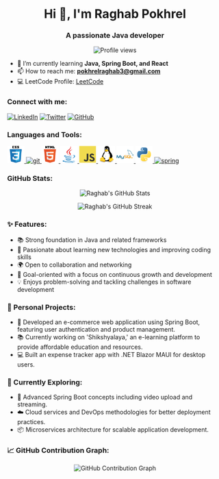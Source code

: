<h1 align="center">Hi 👋, I'm Raghab Pokhrel</h1>
<h3 align="center">A passionate Java developer</h3>

<p align="center">
  <img src="https://komarev.com/ghpvc/?username=raghab007&label=Profile%20views&color=0e75b6&style=flat" alt="Profile views" />
</p>

- 🌱 I’m currently learning **Java, Spring Boot, and React**
- 📫 How to reach me: **[pokhrelraghab3@gmail.com](mailto:pokhrelraghab3@gmail.com)**
- 💻 LeetCode Profile: [LeetCode](https://leetcode.com/u/Raghab_Pokhrel/)

<h3 align="left">Connect with me:</h3>
<p align="left">
  <a href="https://www.linkedin.com/in/raghab-pokhrel-19753926a/" target="_blank"><img src="https://img.icons8.com/fluency/48/000000/linkedin.png" width="40" height="40" alt="LinkedIn"/></a>
  <a href="https://twitter.com/raghab_pokhrel" target="_blank"><img src="https://img.icons8.com/fluency/48/000000/twitter.png" width="40" height="40" alt="Twitter"/></a>
  <a href="https://github.com/raghab007" target="_blank"><img src="https://img.icons8.com/fluency/48/000000/github.png" width="40" height="40" alt="GitHub"/></a>
</p>

<h3 align="left">Languages and Tools:</h3>
<p align="left">
  <a href="https://www.w3schools.com/css/" target="_blank" rel="noreferrer"> <img src="https://raw.githubusercontent.com/devicons/devicon/master/icons/css3/css3-original-wordmark.svg" alt="css3" width="40" height="40"/> </a>
  <a href="https://git-scm.com/" target="_blank" rel="noreferrer"> <img src="https://www.vectorlogo.zone/logos/git-scm/git-scm-icon.svg" alt="git" width="40" height="40"/> </a>
  <a href="https://www.w3.org/html/" target="_blank" rel="noreferrer"> <img src="https://raw.githubusercontent.com/devicons/devicon/master/icons/html5/html5-original-wordmark.svg" alt="html5" width="40" height="40"/> </a>
  <a href="https://www.java.com" target="_blank" rel="noreferrer"> <img src="https://raw.githubusercontent.com/devicons/devicon/master/icons/java/java-original.svg" alt="java" width="40" height="40"/> </a>
  <a href="https://developer.mozilla.org/en-US/docs/Web/JavaScript" target="_blank" rel="noreferrer"> <img src="https://raw.githubusercontent.com/devicons/devicon/master/icons/javascript/javascript-original.svg" alt="javascript" width="40" height="40"/> </a>
  <a href="https://www.linux.org/" target="_blank" rel="noreferrer"> <img src="https://raw.githubusercontent.com/devicons/devicon/master/icons/linux/linux-original.svg" alt="linux" width="40" height="40"/> </a>
  <a href="https://www.mysql.com/" target="_blank" rel="noreferrer"> <img src="https://raw.githubusercontent.com/devicons/devicon/master/icons/mysql/mysql-original-wordmark.svg" alt="mysql" width="40" height="40"/> </a>
  <a href="https://www.python.org" target="_blank" rel="noreferrer"> <img src="https://raw.githubusercontent.com/devicons/devicon/master/icons/python/python-original.svg" alt="python" width="40" height="40"/> </a>
  <a href="https://spring.io/" target="_blank" rel="noreferrer"> <img src="https://www.vectorlogo.zone/logos/springio/springio-icon.svg" alt="spring" width="40" height="40"/> </a>
</p>

<h3 align="left">GitHub Stats:</h3>
<p align="center">
  <img src="https://github-readme-stats.vercel.app/api?username=raghab007&show_icons=true&hide_title=true&count_private=true&theme=radical" alt="Raghab's GitHub Stats"/>
</p>
<p align="center">
  <img src="https://github-readme-streak-stats.herokuapp.com/?user=raghab007&theme=radical" alt="Raghab's GitHub Streak"/>
</p>

<h3 align="left">✨ Features:</h3>
<ul>
  <li>📚 Strong foundation in Java and related frameworks</li>
  <li>🚀 Passionate about learning new technologies and improving coding skills</li>
  <li>🌍 Open to collaboration and networking</li>
  <li>🎯 Goal-oriented with a focus on continuous growth and development</li>
  <li>💡 Enjoys problem-solving and tackling challenges in software development</li>
</ul>

<h3 align="left">🌟 Personal Projects:</h3>
<ul>
  <li>🛒 Developed an e-commerce web application using Spring Boot, featuring user authentication and product management.</li>
  <li>📚 Currently working on 'Shikshyalaya,' an e-learning platform to provide affordable education and resources.</li>
  <li>💻 Built an expense tracker app with .NET Blazor MAUI for desktop users.</li>
</ul>

<h3 align="left">🔭 Currently Exploring:</h3>
<ul>
  <li>🔧 Advanced Spring Boot concepts including video upload and streaming.</li>
  <li>☁️ Cloud services and DevOps methodologies for better deployment practices.</li>
  <li>📦 Microservices architecture for scalable application development.</li>
</ul>

<h3 align="left">📈 GitHub Contribution Graph:</h3>
<p align="center">
  <img src="https://activity-graph.herokuapp.com/graph?username=raghab007&theme=react-dark" alt="GitHub Contribution Graph"/>
</p>

